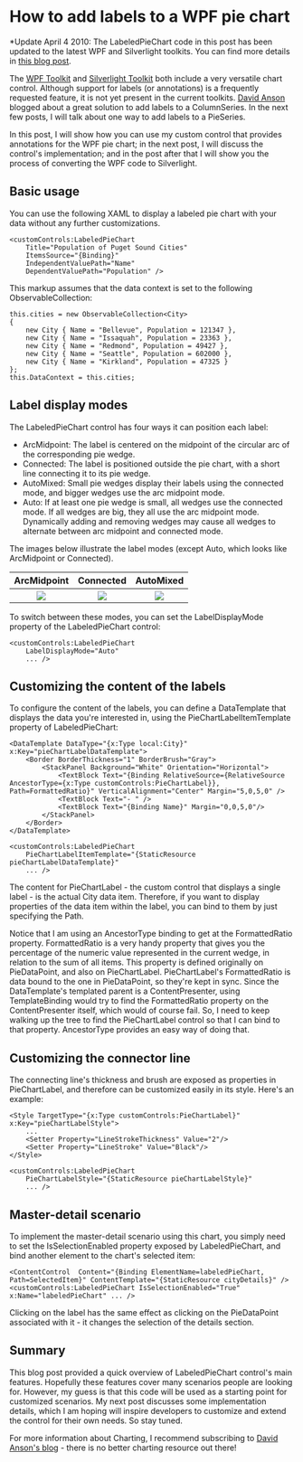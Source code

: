 # How to add labels to a WPF pie chart

*Update April 4 2010: The LabeledPieChart code in this post has been updated to the latest WPF and Silverlight toolkits. You can find more details in <a href="http://www.zagstudio.com/blog/507">this blog post</a>.


The <a href="http://wpf.codeplex.com/Release/ProjectReleases.aspx?ReleaseId=29117">WPF Toolkit</a> and <a href="http://www.codeplex.com/Silverlight">Silverlight Toolkit</a> both include a very versatile chart control. Although support for labels (or annotations) is a frequently requested feature, it is not yet present in the current toolkits. <a href="http://blogs.msdn.com/delay/archive/2009/07/27/simple-column-labels-you-can-create-at-home-re-templating-the-silverlight-wpf-data-visualization-columndatapoint-to-add-annotations.aspx">David Anson</a> blogged about a great solution to add labels to a ColumnSeries. In the next few posts, I will talk about one way to add labels to a PieSeries.

In this post, I will show how you can use my custom control that provides annotations for the WPF pie chart; in the next post, I will discuss the control's implementation; and in the post after that I will show you the process of converting the WPF code to Silverlight.

## Basic usage

You can use the following XAML to display a labeled pie chart with your data without any further customizations.

	<customControls:LabeledPieChart 
		Title="Population of Puget Sound Cities"
		ItemsSource="{Binding}" 
		IndependentValuePath="Name"
		DependentValuePath="Population" />

This markup assumes that the data context is set to the following ObservableCollection:

	this.cities = new ObservableCollection<City>
	{
		new City { Name = "Bellevue", Population = 121347 },
		new City { Name = "Issaquah", Population = 23363 },
		new City { Name = "Redmond", Population = 49427 },
		new City { Name = "Seattle", Population = 602000 },
		new City { Name = "Kirkland", Population = 47325 }
	};
	this.DataContext = this.cities;

## Label display modes

The LabeledPieChart control has four ways it can position each label:

- ArcMidpoint: The label is centered on the midpoint of the circular arc of the corresponding pie wedge. 
- Connected: The label is positioned outside the pie chart, with a short line connecting it to its pie wedge. 
- AutoMixed: Small pie wedges display their labels using the connected mode, and bigger wedges use the arc midpoint mode.
- Auto: If at least one pie wedge is small, all wedges use the connected mode. If all wedges are big, they all use the arc midpoint mode. Dynamically adding and removing wedges may cause all wedges to alternate between arc midpoint and connected mode.

The images below illustrate the label modes (except Auto, which looks like ArcMidpoint or Connected).

<table  width="100%">
<tr>
<th>ArcMidpoint</th>
<th>Connected</th>
<th>AutoMixed</th>
</tr>
<tr>
<th><img src="http://www.zagstudio.com/blogfiles/54/LabeledPieChartArcMidpoint2.png" class="postImage" /></th>
<th><img src="http://www.zagstudio.com/blogfiles/54/LabeledPieChartConnected2.png" class="postImage" /></th>
<th><img src="http://www.zagstudio.com/blogfiles/54/LabeledPieChartAuto2.png" class="postImage" /></th>
</tr>
</table>

To switch between these modes, you can set the LabelDisplayMode property of the LabeledPieChart control:

	<customControls:LabeledPieChart 
		LabelDisplayMode="Auto"
		... />

## Customizing the content of the labels

To configure the content of the labels, you can define a DataTemplate that displays the data you're interested in, using the PieChartLabelItemTemplate property of LabeledPieChart:

	<DataTemplate DataType="{x:Type local:City}" x:Key="pieChartLabelDataTemplate">
		<Border BorderThickness="1" BorderBrush="Gray">
			<StackPanel Background="White" Orientation="Horizontal">
				<TextBlock Text="{Binding RelativeSource={RelativeSource AncestorType={x:Type customControls:PieChartLabel}}, Path=FormattedRatio}" VerticalAlignment="Center" Margin="5,0,5,0" />
				<TextBlock Text="- " />
				<TextBlock Text="{Binding Name}" Margin="0,0,5,0"/>
			</StackPanel>
		</Border>
	</DataTemplate>
	
	<customControls:LabeledPieChart 
		PieChartLabelItemTemplate="{StaticResource pieChartLabelDataTemplate}"
		... />

The content for PieChartLabel - the custom control that displays a single label - is the actual City data item. Therefore, if you want to display properties of the data item within the label, you can bind to them by just specifying the Path.

Notice that I am using an AncestorType binding to get at the FormattedRatio property. FormattedRatio is a very handy property that gives you the percentage of the numeric value represented in the current wedge, in relation to the sum of all items. This property is defined originally on PieDataPoint, and also on PieChartLabel. PieChartLabel's FormattedRatio is data bound to the one in PieDataPoint, so they're kept in sync. Since the DataTemplate's templated parent is a ContentPresenter, using TemplateBinding would try to find the FormattedRatio property on the ContentPresenter itself, which would of course fail. So, I need to keep walking up the tree to find the PieChartLabel control so that I can bind to that property. AncestorType provides an easy way of doing that.

## Customizing the connector line

The connecting line's thickness and brush are exposed as properties in PieChartLabel, and therefore can be customized easily in its style. Here's an example:

	<Style TargetType="{x:Type customControls:PieChartLabel}" x:Key="pieChartLabelStyle">
		...
		<Setter Property="LineStrokeThickness" Value="2"/>
		<Setter Property="LineStroke" Value="Black"/>
	</Style>
	
	<customControls:LabeledPieChart 
		PieChartLabelStyle="{StaticResource pieChartLabelStyle}"
		... />

## Master-detail scenario

To implement the master-detail scenario using this chart, you simply need to set the IsSelectionEnabled property exposed by LabeledPieChart, and bind another element to the chart's selected item:

	<ContentControl  Content="{Binding ElementName=labeledPieChart, Path=SelectedItem}" ContentTemplate="{StaticResource cityDetails}" />
	<customControls:LabeledPieChart IsSelectionEnabled="True" x:Name="labeledPieChart" ... />

Clicking on the label has the same effect as clicking on the PieDataPoint associated with it - it changes the selection of the details section.

## Summary

This blog post provided a quick overview of LabeledPieChart control's main features. Hopefully these features cover many scenarios people are looking for. However, my guess is that this code will be used as a starting point for customized scenarios. My next post discusses some implementation details, which I am hoping will inspire developers to customize and extend the control for their own needs. So stay tuned.

For more information about Charting, I recommend subscribing to <a href="http://blogs.msdn.com/delay/default.aspx">David Anson's blog</a> - there is no better charting resource out there!
